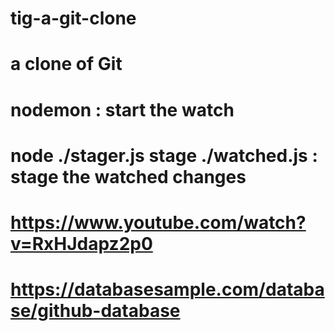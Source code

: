 # tig-a-git-clone
# a clone of Git

# nodemon : start the watch
# node ./stager.js stage ./watched.js : stage the watched changes

# https://www.youtube.com/watch?v=RxHJdapz2p0
# https://databasesample.com/database/github-database